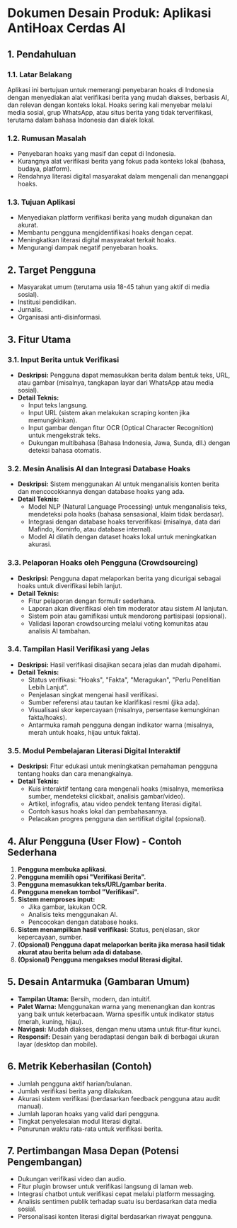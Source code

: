 # Dokumen Desain Produk: Aplikasi AntiHoax Cerdas AI

## 1. Pendahuluan

### 1.1. Latar Belakang
Aplikasi ini bertujuan untuk memerangi penyebaran hoaks di Indonesia dengan menyediakan alat verifikasi berita yang mudah diakses, berbasis AI, dan relevan dengan konteks lokal. Hoaks sering kali menyebar melalui media sosial, grup WhatsApp, atau situs berita yang tidak terverifikasi, terutama dalam bahasa Indonesia dan dialek lokal.

### 1.2. Rumusan Masalah
- Penyebaran hoaks yang masif dan cepat di Indonesia.
- Kurangnya alat verifikasi berita yang fokus pada konteks lokal (bahasa, budaya, platform).
- Rendahnya literasi digital masyarakat dalam mengenali dan menanggapi hoaks.

### 1.3. Tujuan Aplikasi
- Menyediakan platform verifikasi berita yang mudah digunakan dan akurat.
- Membantu pengguna mengidentifikasi hoaks dengan cepat.
- Meningkatkan literasi digital masyarakat terkait hoaks.
- Mengurangi dampak negatif penyebaran hoaks.

## 2. Target Pengguna
- Masyarakat umum (terutama usia 18-45 tahun yang aktif di media sosial).
- Institusi pendidikan.
- Jurnalis.
- Organisasi anti-disinformasi.

## 3. Fitur Utama

### 3.1. Input Berita untuk Verifikasi
- **Deskripsi:** Pengguna dapat memasukkan berita dalam bentuk teks, URL, atau gambar (misalnya, tangkapan layar dari WhatsApp atau media sosial).
- **Detail Teknis:**
    - Input teks langsung.
    - Input URL (sistem akan melakukan scraping konten jika memungkinkan).
    - Input gambar dengan fitur OCR (Optical Character Recognition) untuk mengekstrak teks.
    - Dukungan multibahasa (Bahasa Indonesia, Jawa, Sunda, dll.) dengan deteksi bahasa otomatis.

### 3.2. Mesin Analisis AI dan Integrasi Database Hoaks
- **Deskripsi:** Sistem menggunakan AI untuk menganalisis konten berita dan mencocokkannya dengan database hoaks yang ada.
- **Detail Teknis:**
    - Model NLP (Natural Language Processing) untuk menganalisis teks, mendeteksi pola hoaks (bahasa sensasional, klaim tidak berdasar).
    - Integrasi dengan database hoaks terverifikasi (misalnya, data dari Mafindo, Kominfo, atau database internal).
    - Model AI dilatih dengan dataset hoaks lokal untuk meningkatkan akurasi.

### 3.3. Pelaporan Hoaks oleh Pengguna (Crowdsourcing)
- **Deskripsi:** Pengguna dapat melaporkan berita yang dicurigai sebagai hoaks untuk diverifikasi lebih lanjut.
- **Detail Teknis:**
    - Fitur pelaporan dengan formulir sederhana.
    - Laporan akan diverifikasi oleh tim moderator atau sistem AI lanjutan.
    - Sistem poin atau gamifikasi untuk mendorong partisipasi (opsional).
    - Validasi laporan crowdsourcing melalui voting komunitas atau analisis AI tambahan.

### 3.4. Tampilan Hasil Verifikasi yang Jelas
- **Deskripsi:** Hasil verifikasi disajikan secara jelas dan mudah dipahami.
- **Detail Teknis:**
    - Status verifikasi: "Hoaks", "Fakta", "Meragukan", "Perlu Penelitian Lebih Lanjut".
    - Penjelasan singkat mengenai hasil verifikasi.
    - Sumber referensi atau tautan ke klarifikasi resmi (jika ada).
    - Visualisasi skor kepercayaan (misalnya, persentase kemungkinan fakta/hoaks).
    - Antarmuka ramah pengguna dengan indikator warna (misalnya, merah untuk hoaks, hijau untuk fakta).

### 3.5. Modul Pembelajaran Literasi Digital Interaktif
- **Deskripsi:** Fitur edukasi untuk meningkatkan pemahaman pengguna tentang hoaks dan cara menangkalnya.
- **Detail Teknis:**
    - Kuis interaktif tentang cara mengenali hoaks (misalnya, memeriksa sumber, mendeteksi clickbait, analisis gambar/video).
    - Artikel, infografis, atau video pendek tentang literasi digital.
    - Contoh kasus hoaks lokal dan pembahasannya.
    - Pelacakan progres pengguna dan sertifikat digital (opsional).

## 4. Alur Pengguna (User Flow) - Contoh Sederhana

1.  **Pengguna membuka aplikasi.**
2.  **Pengguna memilih opsi "Verifikasi Berita".**
3.  **Pengguna memasukkan teks/URL/gambar berita.**
4.  **Pengguna menekan tombol "Verifikasi".**
5.  **Sistem memproses input:**
    *   Jika gambar, lakukan OCR.
    *   Analisis teks menggunakan AI.
    *   Pencocokan dengan database hoaks.
6.  **Sistem menampilkan hasil verifikasi:** Status, penjelasan, skor kepercayaan, sumber.
7.  **(Opsional) Pengguna dapat melaporkan berita jika merasa hasil tidak akurat atau berita belum ada di database.**
8.  **(Opsional) Pengguna mengakses modul literasi digital.**

## 5. Desain Antarmuka (Gambaran Umum)
- **Tampilan Utama:** Bersih, modern, dan intuitif.
- **Palet Warna:** Menggunakan warna yang menenangkan dan kontras yang baik untuk keterbacaan. Warna spesifik untuk indikator status (merah, kuning, hijau).
- **Navigasi:** Mudah diakses, dengan menu utama untuk fitur-fitur kunci.
- **Responsif:** Desain yang beradaptasi dengan baik di berbagai ukuran layar (desktop dan mobile).

## 6. Metrik Keberhasilan (Contoh)
- Jumlah pengguna aktif harian/bulanan.
- Jumlah verifikasi berita yang dilakukan.
- Akurasi sistem verifikasi (berdasarkan feedback pengguna atau audit manual).
- Jumlah laporan hoaks yang valid dari pengguna.
- Tingkat penyelesaian modul literasi digital.
- Penurunan waktu rata-rata untuk verifikasi berita.

## 7. Pertimbangan Masa Depan (Potensi Pengembangan)
- Dukungan verifikasi video dan audio.
- Fitur plugin browser untuk verifikasi langsung di laman web.
- Integrasi chatbot untuk verifikasi cepat melalui platform messaging.
- Analisis sentimen publik terhadap suatu isu berdasarkan data media sosial.
- Personalisasi konten literasi digital berdasarkan riwayat pengguna.
